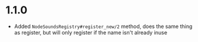 # 1.1.0

* Added `NodeSoundsRegistry#register_new/2` method, does the same thing as register, but will only register if the name isn't already inuse
